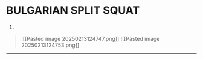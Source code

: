 # BULGARIAN SPLIT SQUAT
1. 
>![[Pasted image 20250213124747.png]]
>![[Pasted image 20250213124753.png]]
---
